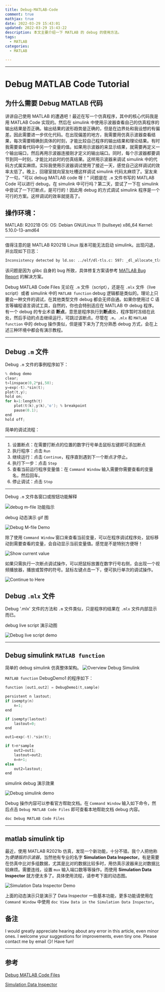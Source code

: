 ```yaml
---
title: Debug-MATLAB-Code
comment: true
mathjax: true
date: 2022-03-29 15:43:01
updated: 2022-03-29 15:43:22
description: 本文主要介绍一下 MATLAB 的 debug 的使用方法。
tags:
  - MATLAB
categories:
  - MATLAB

---
```


---

# Debug MATLAB Code Tutorial


## 为什么需要 Debug MATLAB 代码

讲讲自己使用 MATLAB 的遭遇吧！最近在写一个仿真程序，其中的核心代码我是用 MATLAB Code 实现的。然后在 simulink 中使用示波器查看自己的仿真程序的输出结果是否正确。输出结果的波形趋势是正确的，但是在边界处和我设想的有偏差。因此需要进一步优化代码。在出现偏差的地方，我需要用仿真示波器查看结果，每次需要精确到具体的时刻，才能比较自己程序的输出结果和理论结果。有时我需要查看代码中另一个变量的值。如果用示波器的来显示结果，就需要再定义一个输出端口，然后再用示波器连接刚才定义的输出端口。同时，每个示波器都要调节到同一时刻，才能比对此时的仿真结果。这样用示波器来调试 simulink 中的代码方式属实麻烦。实际我使用示波器调试使用了接近一天，感觉自己这样调试的效率太低了。晚上，回寝室就向室友吐槽这样调试 simulink 代码太麻烦了。室友来了一句，"可以 debug MATLAB code 呀！" 问题是在 `.m` 文件书写的 MATLAB Code 可以进行 debug，在 simulink 中可行吗？第二天，尝试了一下在 simulink 中尝试了一下打断点，是可行的！因此用 debug 的方式调试 simulink 程序是一个可行的方案。这样调试的效率就提高了。

操作环境：
---
MATLAB: R2021B
OS: OS: Debian GNU/Linux 11 (bullseye) x86\_64
Kernel: 5.10.0-13-amd64

---


值得注意的是 MATLAB R2021B Linux 版本可能无法启动 simulink。出现闪退，并出现如下日志：

```bash
Inconsistency detected by ld.so: ../elf/dl-tls.c: 597: _dl_allocate_tls_init: Assertion `listp != NULL' failed!
```

该问题是因为 glibc 自身的 bug 所致，具体修复方案请参考 [MATLAB Bug Report](https://ww2.mathworks.cn/support/bugreports/2632298) 的解决方案。


Debug MATLAB Code Files 无论在 `.m` 文件（script），还是在 `.mlx` 文件（live script）或者 simulink 中的 `MATLAB function` debug 逻辑都是类似的。理论上只要会一种文件的调试，在其他类型文件 debug 都会无师自通。如果你使用过 C 语言等编程语言调试工具，自然的，你也会特别适应在 MATLAB 中 debug 程序。有一个 debug 的专业术语 **断点**，意思是程序执行到**断点**处，程序暂时冻结在此处，然后手动的点击继续运行，可跳过该断点。尽管在 `.m`，`.mlx` 和 `MATLAB function` 中的 debug 操作类似，但是接下来为了充分熟悉 debug 方式，会在上述三种环境中都会有演示教程。

---

## Debug `.m` 文件

Debug `.m` 文件的事例程序如下：

```C
% debug demo
clear;
t=linspace(0,2*pi,50);
y=exp(-t).*sin(t);
plot(t,y);
hold on;
for k=1:length(t)
    plot(t(k),y(k),'o'); % breakpoint
    pause(0.1);
end
hold off;

```

简单的调试流程：

---

1. 设置断点：在需要打断点的位置的数字行号单击鼠标左键即可添加断点
2. 执行程序：点击 `Run`
3. 继续运行：点击 `Continue`，程序直到遇到下一个断点才停止。
4. 执行下一步：点击 `Step`
5. 查看当前运行程序变量值：在 `Command Window` 输入需要你需要查看的变量名，然后回车。
6. 停止调试：点击 `Stop`

---


Debug `.m` 文件各窗口或按钮功能解释

![debug m-file 功能指示](Debug-MATLAB-Code/DebugMFile.png)


debug 动态演示 gif 图

![Debug M-file Demo](Debug-MATLAB-Code/DebugMatlabMFile.gif)

除了使用 `Command Window` 窗口来查看当前变量，可以在程序调试程序处，鼠标移动到需要查看的变量，会自动显示当前变量值。感觉是不是特别方便呀！

![Show current value](Debug-MATLAB-Code/DebugMatlabMFile2.gif)


如果只需执行一次断点调试操作，可以把鼠标放置在数字行号右侧，会出现一个视频播放器，播放或暂停的符号。鼠标左键点击一下，便可执行单次的调试操作。

![Continue to Here](Debug-MATLAB-Code/DebugtoHere.png)

## Debug `.mlx` 文件

Debug '.mlx' 文件的方法和 `.m` 文件类似，只是程序的结果在 `.mlx` 文件内部显示而已。

debug live script 演示动图

![Debug live script demo](Debug-MATLAB-Code/DebugMatlabLiveScriptFile.gif)

---

## Debug simulink `MATLAB function`

简单的 debug simulink 仿真整体架构。
![Overview Debug Simulink](Debug-MATLAB-Code/DebugSimulinkOverview.png)


`MATLAB function` DebugDemo1 的程序如下：

```C DebugDemo1
function [out1,out2] = DebugDemo1(t,sample)

persistent n lastout;
if isempty(n)
    n=1;
end

if isempty(lastout)
    lastout=0;
end

out1=exp(-t).*sin(t);

if t>n*sample
    out2=out1;
    lastout=out2;
    n=n+1;
else
    out2=lastout;
end
```

simulink debug 演示效果

![Debug simulink demo](Debug-MATLAB-Code/DebugMatlabSimulinkFunction.gif)

Debug 操作内容可以参看官方帮助文档。在 `Command Window` 输入如下命令，然后点击 `Debug MATLAB Code Files` 即可查看本地帮助文档 debug 内容。

```bash
doc Debug MATLAB Code Files
```
---

## matlab simulink tip

最近，使用 MATLAB R2021b 仿真，发现一个新功能，十分不错。我个人把他称为*便捷版的示波器*，当然他有专业的名字 **Simulation Data Inspector**。有是需要在仿真中比对多组数据，尤其是比对的数据比较多时，用仿真示波器来比对数据比较麻烦。需要连线，设置 `mux` 输入端口数等等操作。而使用 **Simulation Data Inspector** 就方便太多了。具体使用流程，请参考下面的动态图。

![Simulation Data Inspector Demo](Debug-MATLAB-Code/SimulationDataInspector.gif)

上面的动态演示只是演示了 Data Inspector 一些基本功能，更多功能请使用在 `Command Window` 中使用 `doc View Data in the Simulation Data Inspector`。


## 备注

I would greatly appreciate hearing about any error in this article, even minor ones.
I welcome your suggestions for improvements, even tiny one. Please contact me by email 😏! Have fun!

---

## 参考

[Debug MATLAB Code Files](https://ww2.mathworks.cn/help/matlab/matlab_prog/debugging-process-and-features.html?lang=en)

[Simulation Data Inspector](https://ww2.mathworks.cn/help/simulink/ug/populate-sdi-with-your-data.html?lang=en)

